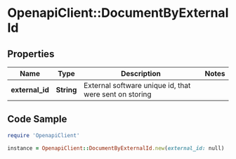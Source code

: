 # OpenapiClient::DocumentByExternalId

## Properties

Name | Type | Description | Notes
------------ | ------------- | ------------- | -------------
**external_id** | **String** | External software unique id, that were sent on storing | 

## Code Sample

```ruby
require 'OpenapiClient'

instance = OpenapiClient::DocumentByExternalId.new(external_id: null)
```


